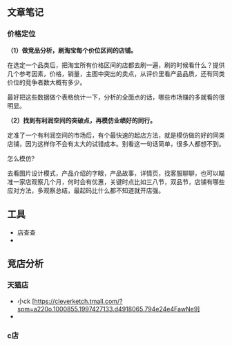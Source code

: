 ## 文章笔记

### 价格定位

**（1）做竞品分析，刷淘宝每个价位区间的店铺。**

在选定一个品类后，把淘宝所有价格区间的店都去刷一遍，刷的时候看什么？提供几个参考因素，价格，销量，主图中突出的卖点，从评价里看产品品质，还有同类价位的竞争者数大概有多少。

最好把这些数据做个表格统计一下，分析的全面点的话，哪些市场赚的多就看的很明显。

**（2）找到有利润空间的突破点，再模仿业绩好的同行。**

定准了一个有利润空间的市场后，有个最快速的起店方法，就是模仿做的好的同类店铺，因为这样你不会有太大的试错成本。别看这一句话简单，很多人都想不到。

怎么模仿?

去看图片设计模式，产品介绍的字眼，产品故事，详情页，找客服聊聊，也可以瞄准一家店观察几个月，何时会有优惠，关键时点比如三八节，双品节，店铺有哪些应对方法，多观察总结，最起码比什么都不知道就开店强。





## 工具

+ 店查查
+ 



## 竞店分析

### 天猫店

+ 小ck [https://cleverketch.tmall.com/?spm=a220o.1000855.1997427133.d4918065.794e24e4FawNe9]
+ 

### c店